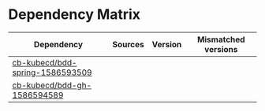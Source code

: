 # Dependency Matrix

Dependency | Sources | Version | Mismatched versions
---------- | ------- | ------- | -------------------
[cb-kubecd/bdd-spring-1586593509](https://github.com/cb-kubecd/bdd-spring-1586593509.git) |  | []() | 
[cb-kubecd/bdd-gh-1586594589](https://github.com/cb-kubecd/bdd-gh-1586594589.git) |  | []() | 

